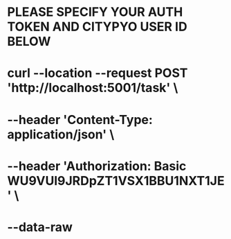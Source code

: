 # PLEASE SPECIFY YOUR AUTH TOKEN AND CITYPYO USER ID BELOW

# curl --location --request POST 'http://localhost:5001/task' \
# --header 'Content-Type: application/json' \
# --header 'Authorization: Basic WU9VUl9JRDpZT1VSX1BBU1NXT1JE' \
# --data-raw